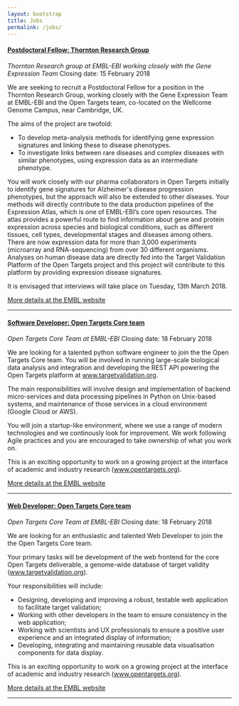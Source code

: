 ```yaml
---
layout: bootstrap
title: Jobs
permalink: /jobs/
---
```


#### [Postdoctoral Fellow: Thornton Research Group](https://www.embl.de/jobs/searchjobs/index.php?ref=EBI_01119&newlang=1&loc%5B%5D=2)
*Thornton Research group at EMBL-EBI working closely with the Gene Expression Team*
Closing date: 15 February 2018

We are seeking to recruit a Postdoctoral Fellow for a position in the Thornton Research Group, working closely with the Gene Expression Team at EMBL-EBI and the Open Targets team, co-located on the Wellcome Genome Campus, near Cambridge, UK.

The aims of the project are twofold:

* To develop meta-analysis methods for identifying gene expression signatures and linking these to disease phenotypes.
* To investigate links between rare diseases and complex diseases with similar phenotypes, using expression data as an intermediate phenotype.

You will work closely with our pharma collaborators in Open Targets initially to identify gene signatures for Alzheimer's disease progression phenotypes, but the approach will also be extended to other diseases. Your methods will directly contribute to the data production pipelines of the Expression Atlas, which is one of EMBL-EBI’s core open resources. The atlas provides a powerful route to find information about gene and protein expression across species and biological conditions, such as different tissues, cell types, developmental stages and diseases among others. There are now expression data for more than 3,000 experiments (microarray and RNA-sequencing) from over 30 different organisms. Analyses on human disease data are directly fed into the Target Validation Platform of the Open Targets project and this project will contribute to this platform by providing expression disease signatures.

It is envisaged that interviews will take place on Tuesday, 13th March 2018.

[More details at the EMBL website](https://www.embl.de/jobs/searchjobs/index.php?ref=EBI_01119&newlang=1&loc%5B%5D=2)

***

#### [Software Developer: Open Targets Core team](https://www.embl.de/jobs/searchjobs/index.php?ref=EBI_01125&newlang=1&pos[]=0&loc[]=0)
*Open Targets Core Team at EMBL-EBI*
Closing date: 18 February 2018

We are looking for a talented python software engineer to join the the Open Targets Core team. You will be involved in running large-scale biological data analysis and integration and developing the REST API powering the Open Targets platform at www.targetvalidation.org.

The main responsibilities will involve design and implementation of backend micro-services and data processing pipelines in Python on Unix-based systems, and maintenance of those services in a cloud environment (Google Cloud or AWS).

You will join a startup-like environment, where we use a range of modern technologies and we continously look for improvement. We work following Agile practices and you are encouraged to take ownership of what you work on.

This is an exciting opportunity to work on a growing project at the interface of academic and industry research (www.opentargets.org).

[More details at the EMBL website](https://www.embl.de/jobs/searchjobs/index.php?ref=EBI_01125&newlang=1&pos[]=0&loc[]=0)

***

#### [Web Developer: Open Targets Core team](https://www.embl.de/jobs/searchjobs/index.php?ref=EBI_01126&newlang=1&pos[]=0&loc[]=0)
*Open Targets Core Team at EMBL-EBI*
Closing date: 18 February 2018

We are looking for an enthusiastic and talented Web Developer to join the the Open Targets Core team.

Your primary tasks will be development of the web frontend for the core Open Targets deliverable, a genome-wide database of target validity (www.targetvalidation.org).

Your responsibilities will include:
* Designing, developing and improving a robust, testable web application to facilitate target validation;
* Working with other developers in the team to ensure consistency in the web application;
* Working with scientists and UX professionals to ensure a positive user experience and an integrated display of information;
* Developing, integrating and maintaining reusable data visualisation components for data display.

This is an exciting opportunity to work on a growing project at the interface of academic and industry research (www.opentargets.org).

[More details at the EMBL website](https://www.embl.de/jobs/searchjobs/index.php?ref=EBI_01126&newlang=1&pos[]=0&loc[]=0)

***

